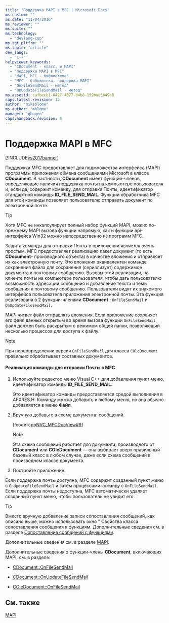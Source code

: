 ```yaml
---
title: "Поддержка MAPI в MFC | Microsoft Docs"
ms.custom: ""
ms.date: "11/04/2016"
ms.reviewer: ""
ms.suite: ""
ms.technology: 
  - "devlang-cpp"
ms.tgt_pltfrm: ""
ms.topic: "article"
dev_langs: 
  - "C++"
helpviewer_keywords: 
  - "CDocument - класс, и MAPI"
  - "поддержка MAPI в MFC"
  - "MAPI, MFC - библиотека"
  - "MFC - библиотека, поддержка MAPI"
  - "OnFileSendMail - метод"
  - "OnUpdateFileSendMail - метод"
ms.assetid: cafbecb1-0427-4077-b4b8-159bae5b49b8
caps.latest.revision: 12
author: "mikeblome"
ms.author: "mblome"
manager: "ghogen"
caps.handback.revision: 8
---
```

# Поддержка MAPI в MFC
[!INCLUDE[vs2017banner](../assembler/inline/includes/vs2017banner.md)]

Поддержка MFC предоставляет для подмножества интерфейса \(MAPI\) программы приложения обмена сообщениями Microsoft в классе **CDocument**.  В частности, **CDocument** имеет функций\-членов, определяющие наличия поддержка почты на компьютере пользователя и, если да, содержит команду, для отправки Почты, идентификатор стандартной команды **ID\_FILE\_SEND\_MAIL**.  Функции обработчика MFC для этой команды позволяет пользователю отправить документ по электронной почте.  
  
> [!TIP]
>  Хотя MFC не инкапсулирует полный набор функций MAPI, можно по\-прежнему MAPI вызова функции напрямую, как и функции api\-интерфейса Win32 можно непосредственно из программ MFC.  
  
 Защита команды для отправки Почты в приложении является очень простым.  MFC предоставляет реализацию пакет документ \(то есть **CDocument**\- производного объекта\) в качестве вложения и отправляет их как электронную почту.  Это вложения эквивалентен команде сохранения файла для сохранения \(сериализует\) содержимое документа к почтовому сообщению.  Вызовы этой реализации, на клиенте почты на компьютере пользователя, чтобы дать пользователю возможность адресации сообщения и добавление текста и темы сообщения к почтовому сообщению.  Пользователи видят их знакомого интерфейса пользователя приложения электронной почты.  Эта функция реализована в 2 функции\-членами **CDocument** : `OnFileSendMail` и `OnUpdateFileSendMail`.  
  
 MAPI читает файл отправлять вложения.  Если приложение сохраняет его файл данных открытым во время вызова функции `OnFileSendMail`, файл должен быть раскрытым с режимом общей папки, позволяющий несколько процессов для доступа к файлу.  
  
> [!NOTE]
>  При переопределении версия `OnFileSendMail` для класса `COleDocument` правильно обрабатывает составных документов.  
  
#### Реализация команды для отправки Почты с MFC  
  
1.  Используйте редактор меню Visual C\+\+ для добавления пункт меню, идентификатор команды **ID\_FILE\_SEND\_MAIL**.  
  
     Это идентификатор команды предоставляется средой выполнения в AFXRES.H.  Команду можно добавить к любому меню, но она обычно добавляется в меню **Файл**.  
  
2.  Вручную добавьте в схеме документа: сообщений.  
  
     [!code-cpp[NVC_MFCDocView#9](../mfc/codesnippet/CPP/mapi-support-in-mfc_1.cpp)]  
  
    > [!NOTE]
    >  Эта схема сообщений работает для документа, производного от **CDocument** или **COleDocument** — она выбирает вверх правильный базовый класс в любом случае, даже если схема сообщений в производном классе документа.  
  
3.  Постройте приложение.  
  
 Если поддержка почты доступна, MFC содержит созданный пункт меню с `OnUpdateFileSendMail` и затем процессами команду с `OnFileSendMail`.  Если поддержка почты недоступна, MFC автоматически удаляет созданный пункт меню, чтобы пользователь не увидит его.  
  
> [!TIP]
>  Вместо вручную добавление записи сопоставления сообщений, как описано выше, можно использовать окно " Свойства класса сопоставления сообщения к функциям.  Дополнительные сведения см. в разделе [Сопоставление сообщений с функциями](../Topic/Mapping%20Messages%20to%20Functions.md).  
  
 Дополнительные сведения см. в разделе [MAPI](../mfc/mapi.md).  
  
 Дополнительные сведения о функции\-члены **CDocument**, включающих MAPI, см. в разделе:  
  
-   [CDocument::OnFileSendMail](../Topic/CDocument::OnFileSendMail.md)  
  
-   [CDocument::OnUpdateFileSendMail](../Topic/CDocument::OnUpdateFileSendMail.md)  
  
-   [COleDocument::OnFileSendMail](../Topic/COleDocument::OnFileSendMail.md)  
  
## См. также  
 [MAPI](../mfc/mapi.md)